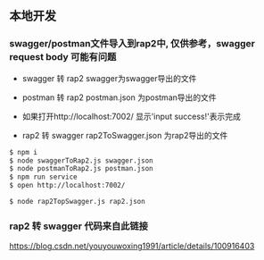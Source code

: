 <!--
 * @description: 
 * @Date: 2019-07-02 18:49:08
 * @LastEditors: Pyw
 * @LastEditTime: 2019-07-02 18:49:08
 -->
## 本地开发
### swagger/postman文件导入到rap2中, 仅供参考，swagger request body 可能有问题
- swagger 转 rap2 swagger为swagger导出的文件

- postman 转 rap2 postman.json 为postman导出的文件

- 如果打开http://localhost:7002/ 显示'input success!'表示完成

- rap2 转 swagger rap2ToSwagger.json 为rap2导出的文件


```bash
$ npm i
$ node swaggerToRap2.js swagger.json
$ node postmanToRap2.js postman.json
$ npm run service
$ open http://localhost:7002/

$ node rap2TopSwagger.js rap2.json
```

###  rap2 转 swagger 代码来自此链接
https://blog.csdn.net/youyouwoxing1991/article/details/100916403
